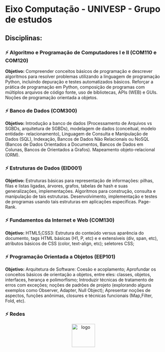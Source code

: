 # Eixo Computação - UNIVESP - Grupo de estudos

## Disciplinas:

### :zap: Algoritmo e Programação de Computadores I e II (COM110 e COM120)

__Objetivo:__ Compreender conceitos básicos de programação e descrever algoritmos para resolver problemas utilizando a
linguagem de programação Python, incluindo depuração e testes automatizados básicos. Reforçar a prática de programação
em Python, composição de programas com múltiplos arquivos de código fonte, uso de bibliotecas, APIs (WEB) e GUIs. Noções
de programação orientada a objetos.

### :zap: Banco de Dados (COM300)

__Objetivo:__ Introdução a banco de dados (Processamento de Arquivos vs SGBDs, arquitetura de SGBDs), modelagem de
dados (conceitual, modelo entidade- relacionamento), Linguagem de Consulta e Manipulação de Dados (SQL), Indexação,
Bancos de Dados Não Relacionais ou NoSQL (Bancos de Dados Orientados a Documentos, Bancos de Dados em Colunas, Bancos de
Orientados a Grafos). Mapeamento objeto-relacional (ORM).


### :zap: Estruturas de Dados (EID001)

__Objetivo:__ Estruturas básicas para representação de informações: pilhas, filas e listas ligadas, árvores, grafos,
tabelas de hash e suas generalizações, implementações. Algoritmos para construção, consulta e manipulação de tais
estruturas. Desenvolvimento, implementação e testes de programas usando tais estruturas em aplicações específicas.
Page-Rank.

### :zap: Fundamentos da Internet e Web (COM130)

__Objetivo:__ HTML5,CSS3: Estrutura do conteúdo versus aparência do documento, tags HTML básicas (H1, P, etc) e e
extensíveis (div, span, etc), atributos básicos de CSS (color, text-align, etc); seletores CSS;

### :zap: Programação Orientada a Objetos (EEP101)

__Objetivo:__ Arquitetura de Software: Coesão e acoplamento; Aprofundar os conceitos básicos de orientação a objetos,
entre eles: classes, objetos, interfaces, herança e polimorfismo; Introduzir técnicas de tratamento de erros com
exceções; noções de padrões de projeto (explorando alguns exemplos como Observer, Adapter, Null Object); Apresentar
noções de aspectos, funções anônimas, closures e técnicas funcionais (Map,Filter, Fold, etc).

### :zap: Redes



<p align="center"> <img src="logo.png" alt="logo" width="75" height="75"/> </p>

